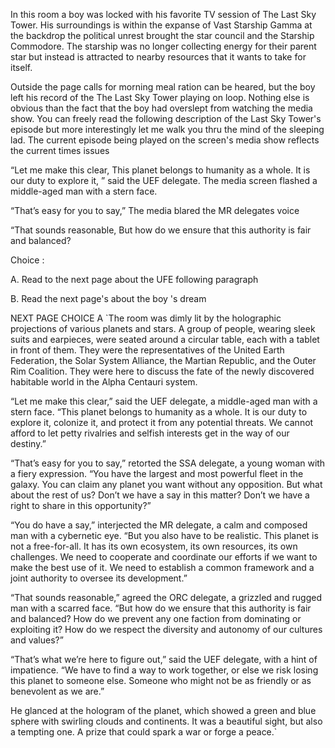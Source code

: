 
In this room a boy was locked with his favorite TV session of The Last Sky Tower. His surroundings is within the expanse of Vast Starship Gamma at the backdrop
the political unrest brought the star council and the Starship Commodore. The starship was no longer collecting energy for their parent star but instead is attracted to nearby resources that 
it wants to take for itself.

Outside the page calls for morning meal ration can be heared, but the boy left his record of the The Last Sky Tower playing on loop. Nothing else is obvious than the fact that the boy had 
overslept from watching the media show. You can freely read the following description of the Last Sky Tower's episode but more interestingly let me walk you thru the mind of the sleeping 
lad. The current episode being played on the screen's media show reflects the current times issues

“Let me make this clear, This planet belongs to humanity as a whole. It is our duty to explore it, ” said the UEF delegate. The media screen flashed a middle-aged man with a stern face.

“That’s easy for you to say,”  The media blared the  MR delegates voice

“That sounds reasonable, But how do we ensure that this authority is fair and balanced?


Choice :

A. Read to the next page about the UFE following paragraph

B. Read the next page's about the boy 's dream





NEXT PAGE CHOICE A
`The room was dimly lit by the holographic projections of various planets and stars. A group of people, wearing sleek suits and earpieces, were seated around a circular table, each with a tablet in front of them. They were the representatives of the United Earth Federation, the Solar System Alliance, the Martian Republic, and the Outer Rim Coalition. They were here to discuss the fate of the newly discovered habitable world in the Alpha Centauri system.

“Let me make this clear,” said the UEF delegate, a middle-aged man with a stern face. “This planet belongs to humanity as a whole. It is our duty to explore it, colonize it, and protect it from any potential threats. We cannot afford to let petty rivalries and selfish interests get in the way of our destiny.”

“That’s easy for you to say,” retorted the SSA delegate, a young woman with a fiery expression. “You have the largest and most powerful fleet in the galaxy. You can claim any planet you want without any opposition. But what about the rest of us? Don’t we have a say in this matter? Don’t we have a right to share in this opportunity?”

“You do have a say,” interjected the MR delegate, a calm and composed man with a cybernetic eye. “But you also have to be realistic. This planet is not a free-for-all. It has its own ecosystem, its own resources, its own challenges. We need to cooperate and coordinate our efforts if we want to make the best use of it. We need to establish a common framework and a joint authority to oversee its development.”

“That sounds reasonable,” agreed the ORC delegate, a grizzled and rugged man with a scarred face. “But how do we ensure that this authority is fair and balanced? How do we prevent any one faction from dominating or exploiting it? How do we respect the diversity and autonomy of our cultures and values?”

“That’s what we’re here to figure out,” said the UEF delegate, with a hint of impatience. “We have to find a way to work together, or else we risk losing this planet to someone else. Someone who might not be as friendly or as benevolent as we are.”

He glanced at the hologram of the planet, which showed a green and blue sphere with swirling clouds and continents. It was a beautiful sight, but also a tempting one. A prize that could spark a war or forge a peace.`














